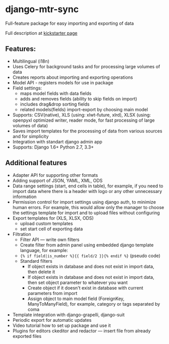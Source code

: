 # django-mtr-sync
Full-feature package for easy importing and exporting of data

Full description at [kickstarter page](https://www.kickstarter.com/projects/1625615835/django-opensource-improved-import-export-package)

## Features:
- Multilingual (i18n)
- Uses Celery for background tasks and for processing large volumes of data
- Creates reports about importing and exporting operations
- Model API - registers models for use  in package
- Field settings:
  - maps model fields with data fields
  - adds and removes fields (ability to skip fields on import)
  - includes drag&drop sorting fields
  - related models(fields) import-export by choosing main model
- Supports: CSV(native), XLS (using: xlwt-future, xlrd), XLSX (using: openpyxl optimized writer, reader mode, for fast processing of large volumes of data)
- Saves import templates for the processing of data from various sources and for simplicity
- Integration with standart django admin app
- Supports: Django 1.6+ Python 2.7, 3.3+

## Additional features
- Adapter API for supporting other formats
- Adding support of JSON, YAML, XML, ODS
- Data range settings (start, end cells in table), for example, if you need to import data where there is a header with logo or any other unnecessary information
- Permission control for import settings using django auth, to minimize human errors. For example, this would allow only the manager to choose the settings template for import and to upload files without configuring
- Export templates for (XLS, XLSX, ODS)
  - upload custom templates
  - set start cell of exporting data
- Filtration
  - Filter API — write own filters
  - Create filter from admin panel using embedded django template language, for example:
  - `{% if field|is_number %}{{ field/2 }}{% endif %}` (pseudo code)
  - Standard filters
    - If object exists in database and does not exist in import data, then delete it
    - If object exists in database and does not exist in import data, then set object parameter to whatever you want
    - Create object if it doesn't exist in database with current parameters from import
    - Assign object to main model field (ForeignKey, ManyToManyField), for example, category or tags separated by coma
- Template integration with django-grapelli, django-suit
- Periodic export for automatic updates
- Video tutorial how to set up package and use it
- Plugins for editors ckeditor and redactor — insert file from already exported files
